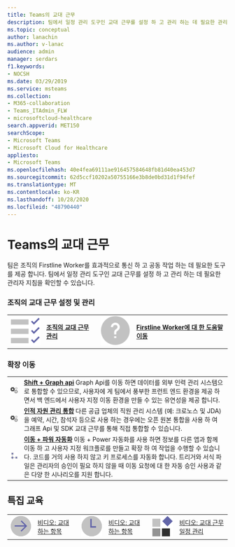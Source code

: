 ```yaml
---
title: Teams의 교대 근무
description: 팀에서 일정 관리 도구인 교대 근무를 설정 하 고 관리 하는 데 필요한 관리자 지침을 확인 하세요.
ms.topic: conceptual
author: lanachin
ms.author: v-lanac
audience: admin
manager: serdars
f1.keywords:
- NOCSH
ms.date: 03/29/2019
ms.service: msteams
ms.collection:
- M365-collaboration
- Teams_ITAdmin_FLW
- microsoftcloud-healthcare
search.appverid: MET150
searchScope:
- Microsoft Teams
- Microsoft Cloud for Healthcare
appliesto:
- Microsoft Teams
ms.openlocfilehash: 40e4fea69111ae916457584648fb81d40ea453d7
ms.sourcegitcommit: 62d5ccf10202a50755166e3b8de0bd31d1f94fef
ms.translationtype: MT
ms.contentlocale: ko-KR
ms.lasthandoff: 10/28/2020
ms.locfileid: "48790440"
---
```

# <a name="shifts-for-teams"></a>Teams의 교대 근무

팀은 조직의 Firstline Worker를 효과적으로 통신 하 고 공동 작업 하는 데 필요한 도구를 제공 합니다. 팀에서 일정 관리 도구인 교대 근무를 설정 하 고 관리 하는 데 필요한 관리자 지침을 확인할 수 있습니다.

### <a name="set-up-and-manage-shifts-for-your-organization"></a>조직의 교대 근무 설정 및 관리

|               |               |               |               |
| ------------- | ------------- | ------------- | ------------- |
|![작업-검사 목록-계획-팀](../media/task-checklist-planning-teams-small.svg) | **[조직의 교대 근무 관리](/microsoftteams/expand-teams-across-your-org/shifts/manage-the-shifts-app-for-your-organization-in-teams)** |![디자인](../media/Help-small.svg)  | **[Firstline Worker에 대 한 도움말 이동](https://support.office.com/article/apps-and-services-cc1fba57-9900-4634-8306-2360a40c665b#PickTab=Specific_apps)** |

### <a name="shifts-extensions"></a>확장 이동

|               |               |
| ------------- | ------------- |
| ![api-version](../media/api-small.svg) | **[Shift + Graph api](/graph/api/resources/shift?view=graph-rest-1.0)** Graph Api를 이동 하면 데이터를 외부 인력 관리 시스템으로 통합할 수 있으므로, 사용자에 게 팀에서 풍부한 프런트 엔드 환경을 제공 하면서 백 엔드에서 사용자 지정 이동 환경을 만들 수 있는 유연성을 제공 합니다.             |
| ![api-version](../media/api-small.svg) | **[인적 자원 관리 통합](https://github.com/OfficeDev/Microsoft-Teams-Shifts-WFM-Connectors)** 다른 공급 업체의 직원 관리 시스템 (예: 크로노스 및 JDA)을 예약, 시간, 참석자 등으로 사용 하는 경우에는 오픈 원본 통합을 사용 하 여 그래프 Api 및 SDK 교대 근무를 통해 직접 통합할 수 있습니다. |
| ![api-version](../media/process-flow-teams-small.svg) | **[이동 + 파워 자동화](https://github.com/OfficeDev/Microsoft-Teams-Shifts-Power-Automate-Templates)** 이동 + Power 자동화를 사용 하면 정보를 다른 앱과 함께 이동 하 고 사용자 지정 워크플로를 만들고 확장 하 여 작업을 수행할 수 있습니다. 코드를 거의 사용 하지 않고 키 프로세스를 자동화 합니다. 트리거와 서식 파일은 관리자의 승인이 필요 하지 않을 때 이동 요청에 대 한 자동 승인 사용과 같은 다양 한 시나리오를 지원 합니다. |

## <a name="featured-training"></a>특집 교육

|               |               |               |               |               |               |
| ------------- | ------------- | ------------- | ------------- | ------------- | ------------- |
| ![화살표-오른쪽-2-팀](../media/arrow-right-2-teams-small.svg)  |  [비디오: 교대 하는 항목](https://support.office.com/article/what-is-shifts-f8efe6e4-ddb3-4d23-b81b-bb812296b821) |![시계-팀](../media/clock-teams-small.svg)  |  [비디오: 교대 하는 항목](https://support.office.com/article/create-a-shifts-schedule-2b94ca38-36db-4a1c-8fee-f8f0fec9a984) |![블록-팀](../media/blocks-teams-small.svg)  |  [비디오: 교대 근무 일정 관리](https://support.office.com/article/manage-a-shifts-schedule-63acda7b-ea39-441a-b1c6-c404a72e79f7) |
